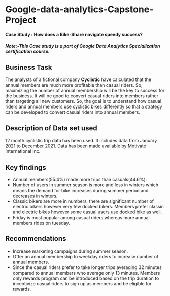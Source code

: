 # Google-data-analytics-Capstone-Project
**Case Study : How does a Bike-Share navigate speedy success?**
#### _Note:-This Case study is a part of *Google Data Analytics Specialization* certification course._ 
## Business Task
The analysts of a fictional company **Cyclistic**  have calculated that the annual members are much more profitable than casual riders. So, maximizing the number of annual membership will be the key to success for the business. It will be good to convert casual riders into members rather than targeting all new customers. So, the goal is to understand how casual riders and annual members use cyclistic bikes differently so that a strategy can be developed to convert casual riders into annual members.
## Description of Data set used
12 month cyclistic trip data has been used. It includes data from January 2021 to December 2021.
Data has been made available by Motivate International Inc. 
## Key findings
- Annual members(55.4%) made more trips than casuals(44.6%).
- Number of users in summer season is more and less in winters which means the demand for bike increases during summer period and decreases in winters.
- Classic bikers are more in numbers, there are significant number of electric bikers however very few docked bikers. Members prefer classic and electric bikes however some casual users use docked bike as well.
- Friday is most popular among casual riders whereas more annual members rides on tuesday.
## Recommendations
- Increase marketing campaigns during summer season.
- Offer an annual membership to weekday riders to increase number of annual members.
- Since the casual riders prefer to take longer trips averaging 32 minutes compared to annual members who average only 13 minutes. Members only rewards program can be introduced based on the trip duration to incentivize casual riders to sign up as members and be eligible for rewards.
